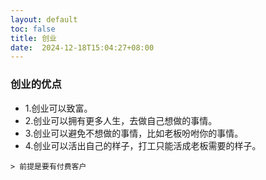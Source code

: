 ```yaml
---
layout: default
toc: false
title: 创业
date:  2024-12-18T15:04:27+08:00
---
```



<!--more-->

### 创业的优点

   - 1.创业可以致富。
   - 2.创业可以拥有更多人生，去做自己想做的事情。
   - 3.创业可以避免不想做的事情，比如老板吩咐你的事情。
   - 4.创业可以活出自己的样子，打工只能活成老板需要的样子。

    > 前提是要有付费客户

